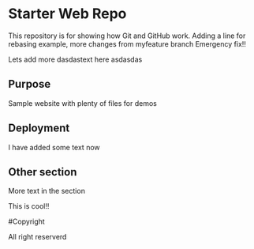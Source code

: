 # Starter Web Repo

This repository is for showing how Git and GitHub work. Adding a line
for rebasing example,
more changes from myfeature branch
Emergency fix!!


Lets add more dasdastext here
asdasdas
## Purpose

Sample website with plenty of files for demos

## Deployment

I have added some text now

## Other section

More text in the section

This is cool!!

#Copyright

All right reserverd
